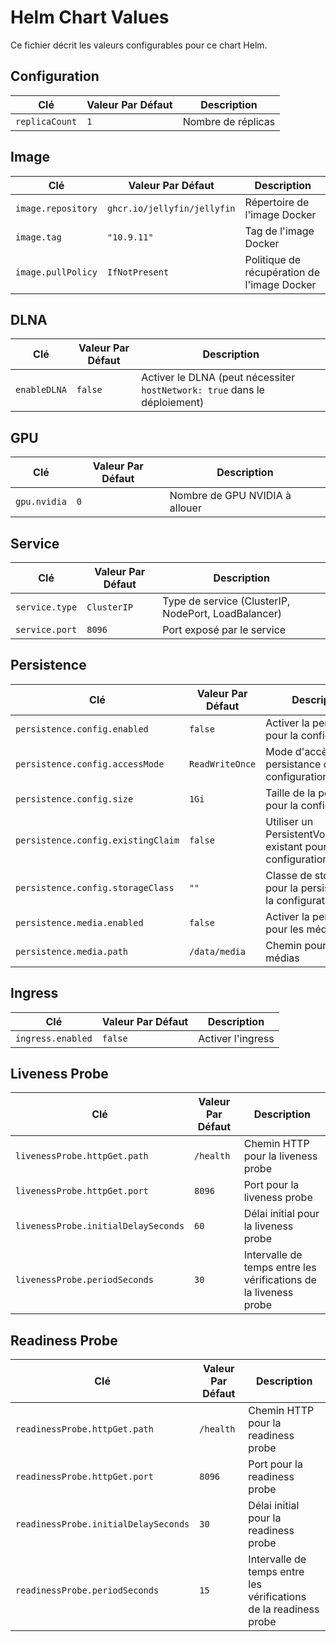 # Helm Chart Values

Ce fichier décrit les valeurs configurables pour ce chart Helm.

## Configuration

| Clé                               | Valeur Par Défaut          | Description                                                                                               |
|-----------------------------------|----------------------------|-----------------------------------------------------------------------------------------------------------|
| `replicaCount`                    | `1`                        | Nombre de réplicas                                                                                        |

## Image

| Clé                               | Valeur Par Défaut                        | Description                                                                                               |
|-----------------------------------|------------------------------------------|-----------------------------------------------------------------------------------------------------------|
| `image.repository`                | `ghcr.io/jellyfin/jellyfin`              | Répertoire de l'image Docker                                                                              |
| `image.tag`                       | `"10.9.11"`                              | Tag de l'image Docker                                                                                     |
| `image.pullPolicy`                | `IfNotPresent`                           | Politique de récupération de l'image Docker                                                               |

## DLNA

| Clé                               | Valeur Par Défaut          | Description                                                                                               |
|-----------------------------------|----------------------------|-----------------------------------------------------------------------------------------------------------|
| `enableDLNA`                      | `false`                    | Activer le DLNA (peut nécessiter `hostNetwork: true` dans le déploiement)                                 |

## GPU

| Clé                               | Valeur Par Défaut          | Description                                                                                               |
|-----------------------------------|----------------------------|-----------------------------------------------------------------------------------------------------------|
| `gpu.nvidia`                      | `0`                        | Nombre de GPU NVIDIA à allouer                                                                            |

## Service

| Clé                               | Valeur Par Défaut          | Description                                                                                               |
|-----------------------------------|----------------------------|-----------------------------------------------------------------------------------------------------------|
| `service.type`                    | `ClusterIP`                | Type de service (ClusterIP, NodePort, LoadBalancer)                                                       |
| `service.port`                    | `8096`                     | Port exposé par le service                                                                                |


## Persistence

| Clé                               | Valeur Par Défaut          | Description                                                                                               |
|-----------------------------------|----------------------------|-----------------------------------------------------------------------------------------------------------|
| `persistence.config.enabled`      | `false`                    | Activer la persistance pour la configuration                                                              |
| `persistence.config.accessMode`   | `ReadWriteOnce`            | Mode d'accès pour la persistance de la configuration                                                      |
| `persistence.config.size`         | `1Gi`                      | Taille de la persistance pour la configuration                                                            |
| `persistence.config.existingClaim`| `false`                    | Utiliser un PersistentVolumeClaim existant pour la configuration                                          |
| `persistence.config.storageClass` | `""`                       | Classe de stockage pour la persistance de la configuration                                                |
| `persistence.media.enabled`       | `false`                    | Activer la persistance pour les médias                                                                    |
| `persistence.media.path`          | `/data/media`              | Chemin pour les médias                                                                                    |

## Ingress

| Clé                               | Valeur Par Défaut          | Description                                                                                               |
|-----------------------------------|----------------------------|-----------------------------------------------------------------------------------------------------------|
| `ingress.enabled`                 | `false`                    | Activer l'ingress                                                                                         |

## Liveness Probe

| Clé                               | Valeur Par Défaut          | Description                                                                                               |
|-----------------------------------|----------------------------|-----------------------------------------------------------------------------------------------------------|
| `livenessProbe.httpGet.path`      | `/health`                  | Chemin HTTP pour la liveness probe                                                                        |
| `livenessProbe.httpGet.port`      | `8096`                     | Port pour la liveness probe                                                                               |
| `livenessProbe.initialDelaySeconds`| `60`                      | Délai initial pour la liveness probe                                                                      |
| `livenessProbe.periodSeconds`     | `30`                       | Intervalle de temps entre les vérifications de la liveness probe                                          |

## Readiness Probe

| Clé                               | Valeur Par Défaut          | Description                                                                                               |
|-----------------------------------|----------------------------|-----------------------------------------------------------------------------------------------------------|
| `readinessProbe.httpGet.path`     | `/health`                  | Chemin HTTP pour la readiness probe                                                                       |
| `readinessProbe.httpGet.port`     | `8096`                     | Port pour la readiness probe                                                                              |
| `readinessProbe.initialDelaySeconds`| `30`                     | Délai initial pour la readiness probe                                                                     |
| `readinessProbe.periodSeconds`    | `15`                       | Intervalle de temps entre les vérifications de la readiness probe                                         |
